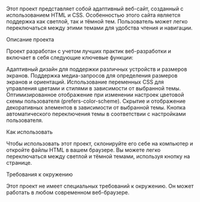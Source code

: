 Этот проект представляет собой адаптивный веб-сайт, созданный с использованием HTML и CSS. Особенностью этого сайта является поддержка как светлой, так и тёмной тем. Пользователь может легко переключаться между этими темами для удобства чтения и навигации.

Описание проекта

Проект разработан с учетом лучших практик веб-разработки и включает в себя следующие ключевые функции:

Адаптивный дизайн для поддержки различных устройств и размеров экранов.
Поддержка медиа-запросов для определения размеров экранов и ориентаций.
Использование переменных CSS для управления цветами и стилями в зависимости от выбранной темы.
Оптимизированное отображение при изменении настроек цветовой схемы пользователя (prefers-color-scheme).
Скрытие и отображение декоративных элементов в зависимости от выбранной темы.
Кнопка автоматического переключения темы в соответствии с настройками пользователя.

Как использовать

Чтобы использовать этот проект, склонируйте его себе на компьютер и откройте файлы HTML в вашем браузере. Вы можете легко переключаться между светлой и тёмной темами, используя кнопку на странице.

Требования к окружению

Этот проект не имеет специальных требований к окружению. Он может работать в любом современном веб-браузере.